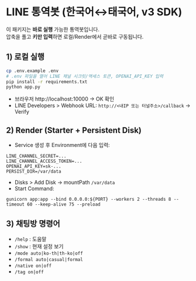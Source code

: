 # LINE 통역봇 (한국어↔태국어, v3 SDK)

이 패키지는 **바로 실행** 가능한 통역봇입니다.  
압축을 풀고 **키만 입력**하면 로컬/Render에서 곧바로 구동됩니다.

## 1) 로컬 실행
```bash
cp .env.example .env
# .env 파일을 열어 LINE 채널 시크릿/액세스 토큰, OPENAI_API_KEY 입력
pip install -r requirements.txt
python app.py
```
- 브라우저 http://localhost:10000 → OK 확인
- LINE Developers > Webhook URL: `http://<내IP 또는 터널주소>/callback` → Verify

## 2) Render (Starter + Persistent Disk)
- Service 생성 후 Environment에 다음 입력:
```
LINE_CHANNEL_SECRET=...
LINE_CHANNEL_ACCESS_TOKEN=...
OPENAI_API_KEY=sk-...
PERSIST_DIR=/var/data
```
- Disks > Add Disk → mountPath `/var/data`
- Start Command:
```
gunicorn app:app --bind 0.0.0.0:${PORT} --workers 2 --threads 8 --timeout 60 --keep-alive 75 --preload
```

## 3) 채팅방 명령어
- `/help` : 도움말
- `/show` : 현재 설정 보기
- `/mode auto|ko-th|th-ko|off`
- `/formal auto|casual|formal`
- `/native on|off`
- `/tag on|off`
